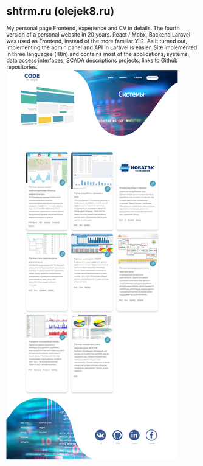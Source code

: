# shtrm.ru (olejek8.ru)
My personal page Frontend, experience and CV in details.
The fourth version of a personal website in 20 years. React / Mobx, Backend Laravel was used as Frontend, instead of the more familiar Yii2. As it turned out, implementing the admin panel and API in Laravel is easier. Site implemented
in three languages (i18n) and contains most of the applications, systems, data access interfaces, SCADA descriptions
projects, links to Github repositories.
<img src="images/screen10.jpg" /> 


